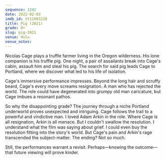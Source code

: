 ```yaml
---
sequence: 1242
date: 2022-02-03
imdb_id: tt11003218
title: Pig (2021)
grade: D+
slug: pig-2021
venue: Hulu
venue_notes:
---
```


Nicolas Cage plays a truffle farmer living in the Oregon wilderness. His lone companion is his truffle pig. One night, a pair of assailants break into Cage's cabin, assault him and steal his pig. The search for said pig leads Cage to Portland, where we discover what led to his life of isolation.

<!-- end -->

Cage's immersive performance impresses. Beyond the long hair and scruffy beard, Cage's every move screams resignation. A man who has rejected the world. The role could have degenerated into grumpy old man caricature, but Cage imbues a resonant pathos.

So why the disappointing grade? The journey through a niche Portland underworld proves unexpected and intriguing. Cage follows the trail to a powerful and vindictive man. I loved Adam Arkin in the role. Where Cage is all resignation, Arkin is all menace. But I couldn't swallow the resolution. I understand what the film was saying about grief. I could even buy the resolution fitting into the story's world. But Cage's pain and Arkin's rage transcended the subject-matter. The ending? Not so much.

Still, the performances warrant a revisit. Perhaps—knowing the outcome—that future viewing will prove kinder.
